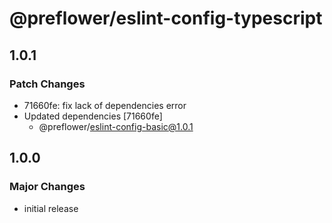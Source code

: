 # @preflower/eslint-config-typescript

## 1.0.1

### Patch Changes

- 71660fe: fix lack of dependencies error
- Updated dependencies [71660fe]
  - @preflower/eslint-config-basic@1.0.1

## 1.0.0

### Major Changes

- initial release
